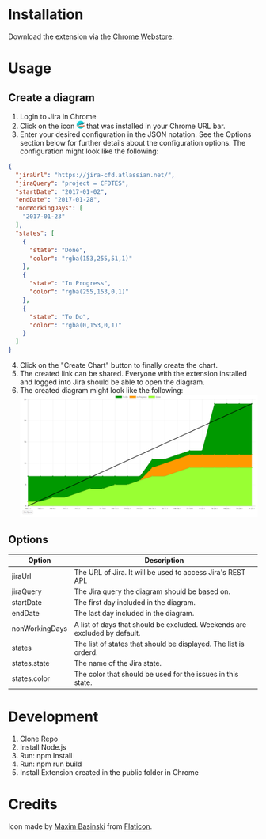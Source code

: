 # Installation
Download the extension via the [Chrome Webstore](https://chrome.google.com/webstore/detail/jira-cumulative-flow-diag/dbjnljpnlpkaemdjgkblcokahlnglkja?hl=de).

# Usage
## Create a diagram
1. Login to Jira in Chrome
2. Click on the icon ![icon](src/icon16.png) that was installed in your Chrome URL bar.
3. Enter your desired configuration in the JSON notation. See the Options section below for further details about the configuration options. The configuration might look like the following:
```json
{
  "jiraUrl": "https://jira-cfd.atlassian.net/",
  "jiraQuery": "project = CFDTES",
  "startDate": "2017-01-02",
  "endDate": "2017-01-28",
  "nonWorkingDays": [
    "2017-01-23"
  ],
  "states": [
    {
      "state": "Done",
      "color": "rgba(153,255,51,1)"
    },
    {
      "state": "In Progress",
      "color": "rgba(255,153,0,1)"
    },
    {
      "state": "To Do",
      "color": "rgba(0,153,0,1)"
    }
  ]
}
```
4. Click on the "Create Chart" button to finally create the chart.
5. The created link can be shared. Everyone with the extension installed and logged into Jira should be able to open the diagram.
6. The created diagram might look like the following:
![icon](docs/example-diagram.png)

## Options
| Option | Description |
| --- | --- |
| jiraUrl | The URL of Jira. It will be used to access Jira's REST API. |
| jiraQuery | The Jira query the diagram should be based on. |
| startDate | The first day included in the diagram. |
| endDate | The last day included in the diagram. |
| nonWorkingDays | A list of days that should be excluded. Weekends are excluded by default. |
| states | The list of states that should be displayed. The list is orderd. |
| states.state | The name of the Jira state. |
| states.color | The color that should be used for the issues in this state. |

# Development
1. Clone Repo
2. Install Node.js
3. Run: npm Install
4. Run: npm run build
5. Install Extension created in the public folder in Chrome

# Credits
Icon made by [Maxim Basinski](http://www.flaticon.com/authors/maxim-basinski) from [Flaticon](http://www.flaticon.com).